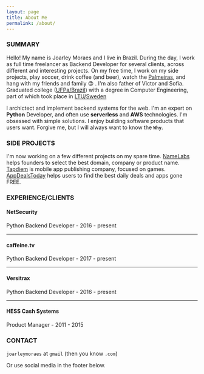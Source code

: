```yaml
---
layout: page
title: About Me
permalink: /about/
---
```



### SUMMARY

Hello! My name is Joarley Moraes and I live in Brazil. During the day, I work as full time freelancer as Backend Developer for several clients, across different and interesting projects. On my free time, I work on my side projects, play soccer, drink coffee (and beer), watch the [Palmeiras](http://www.palmeiras.com.br/capas/palmeiras/), and hang with my friends and family :heart_eyes: . I'm also father of Victor and Sofia. Graduated college ([UFPa/Brazil](https://portal.ufpa.br/)) with a degree in Computer Engineering, part of which took place in [LTU/Sweden](https://www.ltu.se/?l=en)


I archictect and implement backend systems for the web. I'm an expert on **Python** Developer, and often use **serverless** and **AWS** technologies. I'm obsessed with simple solutions. I enjoy building software products that users want. Forgive me, but I will always want to know the **`Why`**.
 
### SIDE PROJECTS

I'm now working on a few different projects on my spare time. [NameLabs](http://namelabs.strikingly.com/) helps founders to select the best domain, company or product name. [Tapdiem](http://namelabs.strikingly.com/) is mobile app publishing company, focused on games. [AppDealsToday](https://twitter.com/appdeals2day) helps users to find the best daily deals and apps gone FREE.

### EXPERIENCE/CLIENTS

#### NetSecurity
Python Backend Developer - 2016 - present

---------

#### caffeine.tv
Python Backend Developer - 2017 - present

---------

#### Versitrax
Python Backend Developer - 2016 - present

---------

#### HESS Cash Systems
Product Manager - 2011 - 2015


### CONTACT

`joarleymoraes` at `gmail` (then you know `.com`)

Or use social media in the footer below.



